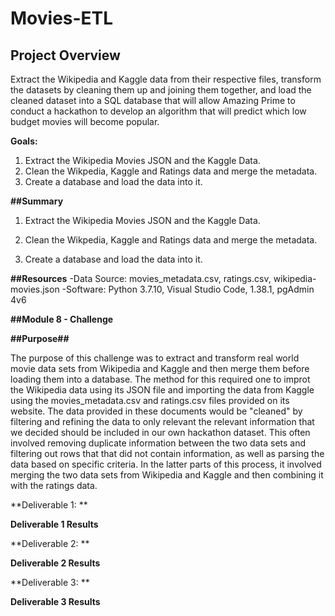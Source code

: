 # Movies-ETL

## Project Overview

Extract the Wikipedia and Kaggle data from their respective files, transform the datasets by cleaning them up and joining them together, and load the cleaned dataset into a SQL database that will allow Amazing Prime to conduct a hackathon to develop an algorithm that will predict which low budget movies will become popular.

**Goals:**

1. Extract the Wikipedia Movies JSON and the Kaggle Data.
2. Clean the Wikpedia, Kaggle and Ratings data and merge the metadata.
3. Create a database and load the data into it.
     

**##Summary**

1. Extract the Wikipedia Movies JSON and the Kaggle Data.

2. Clean the Wikpedia, Kaggle and Ratings data and merge the metadata.

3. Create a database and load the data into it.






**##Resources**
-Data Source: movies_metadata.csv, ratings.csv, wikipedia-movies.json
-Software: Python 3.7.10, Visual Studio Code, 1.38.1, pgAdmin 4v6


**##Module 8 - Challenge** 

**##Purpose##**

The purpose of this challenge was to extract and transform real world movie data sets from Wikipedia and Kaggle and then merge them before loading them into a database. The method for this required one to improt the Wikipedia data using its JSON file and importing the data from Kaggle using the movies_metadata.csv and ratings.csv files provided on its website. The data provided in these documents would be "cleaned" by filtering and refining the data to only relevant the relevant information that we decided should be included in our own hackathon dataset. This often involved removing duplicate information between the two data sets and filtering out rows that that did not contain information, as well as parsing the data based on specific criteria. In the latter parts of this process, it involved merging the two data sets from Wikipedia and Kaggle and then combining it with the ratings data.  




**Deliverable 1: **




**Deliverable 1 Results**


**Deliverable 2: **



**Deliverable 2 Results**



**Deliverable 3: **




**Deliverable 3 Results**



